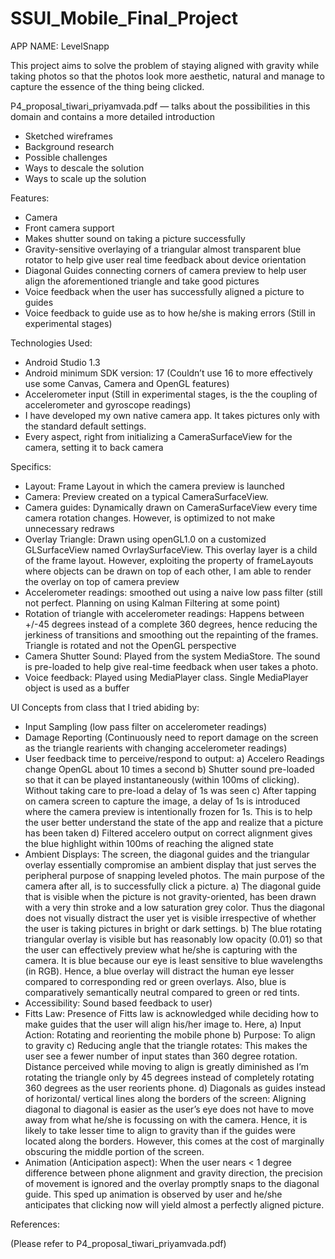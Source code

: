 # SSUI_Mobile_Final_Project

APP NAME: LevelSnapp



This project aims to solve the problem of staying aligned with gravity while taking photos so that the photos look more aesthetic, natural and manage to capture the essence of the thing being clicked.

P4_proposal_tiwari_priyamvada.pdf — talks about the possibilities in this domain and contains a more detailed introduction
- Sketched wireframes
- Background research
- Possible challenges
- Ways to descale the solution
- Ways to scale up the solution



Features:
- Camera
- Front camera support
- Makes shutter sound on taking a picture successfully
- Gravity-sensitive overlaying of a triangular almost transparent blue rotator to help give user real time feedback about device orientation
- Diagonal Guides connecting corners of camera preview to help user align the aforementioned triangle and take good pictures
- Voice feedback when the user has successfully aligned a picture to guides
- Voice feedback to guide use as to how he/she is making errors (Still in experimental stages)


Technologies Used:
- Android Studio 1.3
- Android minimum SDK version: 17 (Couldn’t use 16 to more effectively use some Canvas, Camera and OpenGL features)
- Accelerometer input (Still in experimental stages, is the the coupling of accelerometer and gyroscope readings)
- I have developed my own native camera app. It takes pictures only with the standard default settings.
- Every aspect, right from initializing a CameraSurfaceView for the camera, setting it to back camera



Specifics:
- Layout:
Frame Layout in which the camera preview is launched
- Camera:
Preview created on a typical CameraSurfaceView.
- Camera guides:
Dynamically drawn on CameraSurfaceView every time camera rotation changes. However, is optimized to not make unnecessary redraws
- Overlay Triangle:
Drawn using openGL1.0 on a customized GLSurfaceView named OvrlaySurfaceView. This overlay layer is a child of the frame layout. However, exploiting the property of frameLayouts where objects can be drawn on top of each other, I am able to render the overlay on top of camera preview
- Accelerometer readings:
smoothed out using a naive low pass filter (still not perfect. Planning on using Kalman Filtering at some point)
- Rotation of triangle with accelerometer readings:
Happens between +/-45 degrees instead of a complete 360 degrees, hence reducing the jerkiness of transitions and smoothing out the repainting of the frames. Triangle is rotated and not the OpenGL perspective
- Camera Shutter Sound:
Played from the system MediaStore. The sound is pre-loaded to help give real-time feedback when user takes a photo.
- Voice feedback:
Played using MediaPlayer class. Single MediaPlayer object is used as a buffer



UI Concepts from class that I tried abiding by:
- Input Sampling (low pass filter on accelerometer readings)
- Damage Reporting (Continuously need to report damage on the screen as the triangle rearients with changing accelerometer readings)
- User feedback time to perceive/respond to output:
a) Accelero Readings change OpenGL about 10 times a second
b) Shutter sound pre-loaded so that it can be played instantaneously (within 100ms of clicking). Without taking care to pre-load a delay of 1s was seen
c) After tapping on camera screen to capture the image, a delay of 1s is introduced where the camera preview is intentionally frozen for 1s. This is to help the user 	better understand the state of the app and realize that a picture has been taken
d) Filtered accelero output on correct alignment gives the blue highlight within 100ms of reaching the aligned state
- Ambient Displays: The screen, the diagonal guides and the triangular overlay essentially compromise an ambient display that just serves the peripheral purpose of snapping leveled photos. The main purpose of the camera after all, is to successfully click a picture.
a) The diagonal guide that is visible when the picture is not gravity-oriented, has been drawn with a very thin stroke and a low saturation grey color. Thus the diagonal does not visually distract the user yet is visible irrespective of whether the user is taking pictures in bright or dark settings.
b) The blue rotating triangular overlay is visible but has reasonably low opacity (0.01) so that the  user can effectively preview what he/she is capturing with the camera. It is blue because our eye is least sensitive to blue wavelengths (in RGB). Hence, a blue overlay will distract the human eye lesser compared to corresponding red or green overlays. Also, blue is comparatively semantically neutral compared to green or red tints.
- Accessibility: Sound based feedback to user)
- Fitts Law: Presence of Fitts law is acknowledged while deciding how to make guides that the user will align his/her image to. Here,
a) Input Action: Rotating and reorienting the mobile phone
b) Purpose: To align to gravity
c) Reducing angle that the triangle rotates: This makes the user see a fewer number of input states than 360 degree rotation. Distance perceived while moving to align is greatly diminished as I’m rotating the triangle only by 45 degrees instead of completely rotating 360 degrees as the user reorients phone.
d) Diagonals as guides instead of horizontal/ vertical lines along the borders of the screen: Aligning diagonal to diagonal is easier as the user’s eye does not have to move away from what he/she is focussing on with the camera. Hence, it is likely to take lesser time to align to gravity than if the guides were located along the borders. However, this comes at the cost of marginally obscuring the middle portion of the screen.
- Animation (Anticipation aspect): When the user nears < 1 degree difference between phone alignment and gravity direction, the precision of movement is ignored and the overlay promptly snaps to the diagonal guide. This sped up animation is observed by user and he/she anticipates that clicking now will yield almost a perfectly aligned picture.



References:

(Please refer to P4_proposal_tiwari_priyamvada.pdf)

